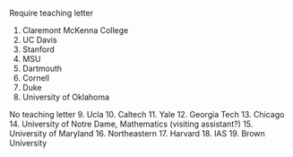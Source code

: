 Require teaching letter
1. Claremont McKenna College
2. UC Davis
3. Stanford
4. MSU
5. Dartmouth
6. Cornell
7. Duke
8. University of Oklahoma

No teaching letter
9. Ucla
10. Caltech
11.  Yale
12. Georgia Tech
13. Chicago
14. University of Notre Dame, Mathematics (visiting assistant?)
15. University of Maryland 
16. Northeastern
17. Harvard
18. IAS
19. Brown University
<!--stackedit_data:
eyJoaXN0b3J5IjpbNzI1MDkyNjA1LDE0MjM3NjgwMDMsODU2Mz
U0NjcsLTc4OTMwNjI1NiwxODE1MDg4ODIzXX0=
-->